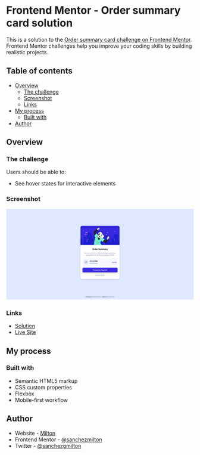 # Frontend Mentor - Order summary card solution

This is a solution to the [Order summary card challenge on Frontend Mentor](https://www.frontendmentor.io/challenges/order-summary-component-QlPmajDUj). Frontend Mentor challenges help you improve your coding skills by building realistic projects. 

## Table of contents

- [Overview](#overview)
  - [The challenge](#the-challenge)
  - [Screenshot](#screenshot)
  - [Links](#links)
- [My process](#my-process)
  - [Built with](#built-with)
- [Author](#author)

## Overview

### The challenge

Users should be able to:

- See hover states for interactive elements

### Screenshot

![](./screenshot.png)

### Links

- [Solution](https://github.com/sanchezmilton/order-summary-component)
- [Live Site](https://sanchezmilton.github.io/order-summary-component/)

## My process

### Built with

- Semantic HTML5 markup
- CSS custom properties
- Flexbox
- Mobile-first workflow

## Author

- Website - [Milton](https://github.com/sanchezmilton)
- Frontend Mentor - [@sanchezmilton](https://www.frontendmentor.io/profile/sanchezmilton)
- Twitter - [@sanchezgmilton](https://www.twitter.com/sanchezgmilton)
